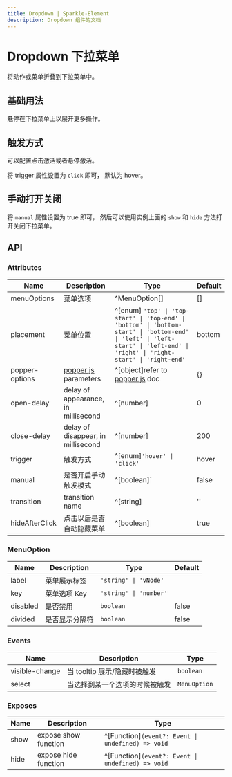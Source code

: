 ```yaml
---
title: Dropdown | Sparkle-Element
description: Dropdown 组件的文档
---
```


# Dropdown 下拉菜单 [​](#dropdown-下拉菜单)

将动作或菜单折叠到下拉菜单中。

## 基础用法 [​](#基础用法)

悬停在下拉菜单上以展开更多操作。

<preview path="../demo/Dropdown/Basic.vue" title="基础用法" description="Dropdown 组件的基础用法"></preview>


## 触发方式 [​](#触发方式)

可以配置点击激活或者悬停激活。

将 trigger 属性设置为 `click` 即可， 默认为 hover。

<preview path="../demo/Dropdown/Click.vue" title="基础用法" description="Dropdown 组件的基础用法"></preview>


## 手动打开关闭 [​](#手动打开关闭)

将 `manual` 属性设置为 true 即可， 然后可以使用实例上面的 `show` 和 `hide` 方法打开关闭下拉菜单。

<preview path="../demo/Dropdown/Manual.vue" title="基础用法" description="Dropdown 组件的基础用法"></preview>


## API [​](#api)

### Attributes [​](#attributes)

| Name           | Description                                            | Type                                                                                                                                                                         | Default |
| -------------- | ------------------------------------------------------ | ---------------------------------------------------------------------------------------------------------------------------------------------------------------------------- | ------- |
| menuOptions    | 菜单选项                                               | ^MenuOption\[\]                                                                                                                                                              | \[\]    |
| placement      | 菜单位置                                               | ^[enum] `'top' \| 'top-start' \| 'top-end' \| 'bottom' \| 'bottom-start' \| 'bottom-end' \| 'left' \| 'left-start' \| 'left-end' \| 'right' \| 'right-start' \| 'right-end'` | bottom  |
| popper-options | [popper.js](https://popper.js.org/docs/v2/) parameters | ^\[object\]refer to [popper.js](https://popper.js.org/docs/v2/) doc                                                                                                          | {}      |
| open-delay     | delay of appearance, in millisecond                    | ^\[number\]                                                                                                                                                                  | 0       |
| close-delay    | delay of disappear, in millisecond                     | ^\[number\]                                                                                                                                                                  | 200     |
| trigger        | 触发方式                                               | ^[enum]`'hover' \| 'click'`                                                                                                                                                  | hover   |
| manual         | 是否开启手动触发模式                                   | ^\[boolean\]\`                                                                                                                                                               | false   |
| transition     | transition name                                        | ^\[string\]                                                                                                                                                                  | ''      |
| hideAfterClick | 点击以后是否自动隐藏菜单                               | ^\[boolean\]                                                                                                                                                                 | true    |

### MenuOption [​](#menuoption)

| Name     | Description    | Type                   | Default |
| -------- | -------------- | ---------------------- | ------- |
| label    | 菜单展示标签   | `'string' \| 'vNode'`  |         |
| key      | 菜单选项 Key   | `'string' \| 'number'` |         |
| disabled | 是否禁用       | `boolean`              | false   |
| divided  | 是否显示分隔符 | `boolean`              | false   |

### Events [​](#events)

| Name           | Description                    | Type         |
| -------------- | ------------------------------ | ------------ |
| visible-change | 当 tooltip 展示/隐藏时被触发   | `boolean`    |
| select         | 当选择到某一个选项的时候被触发 | `MenuOption` |

### Exposes [​](#exposes)

| Name | Description          | Type                                                |
| ---- | -------------------- | --------------------------------------------------- |
| show | expose show function | ^\[Function\]`(event?: Event \| undefined) => void` |
| hide | expose hide function | ^\[Function\]`(event?: Event \| undefined) => void` |



